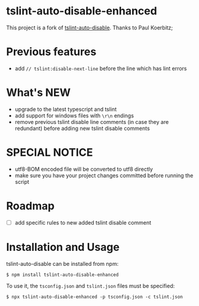 # tslint-auto-disable-enhanced

This project is a fork of [tslint-auto-disable](https://github.com/paulkoerbitz/tslint-auto-disable). Thanks to Paul Koerbitz;

# Previous features

- add `// tslint:disable-next-line` before the line which has lint errors

# What's NEW 

- upgrade to the latest typescript and tslint
- add support for windows files with `\r\n` endings
- remove previous tslint disable line comments (in case they are redundant) before adding new tslint disable comments

# SPECIAL NOTICE

- utf8-BOM encoded file will be converted to utf8 directly
- make sure you have your project changes committed before running the script

# Roadmap

- [ ] add specific rules to new added tslint disable comment

# Installation and Usage

tslint-auto-disable can be installed from npm:

```$ npm install tslint-auto-disable-enhanced```

To use it, the `tsconfig.json` and `tslint.json` files must be specified:

```$ npx tslint-auto-disable-enhanced -p tsconfig.json -c tslint.json```

